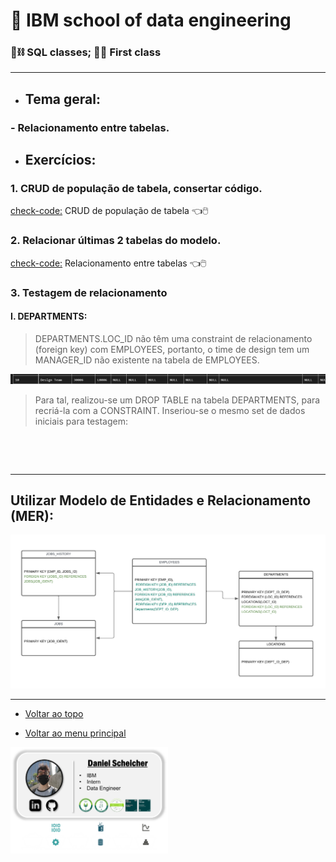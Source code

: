 # :robot: IBM school of data engineering 
### :game_die::chains: SQL classes; :man_technologist: First class

***
* ## Tema geral: 
### - Relacionamento entre tabelas.

* ## Exercícios:
### 1. CRUD de população de tabela, consertar código.
[check-code:](CRUD-inicial.sql)  CRUD de população de tabela :point_left::computer_mouse:

### 2. Relacionar últimas 2 tabelas do modelo.
[check-code:](CRUD-inicial.sql) Relacionamento entre tabelas :point_left::computer_mouse:

### 3. Testagem de relacionamento
#### I. DEPARTMENTS:
> DEPARTMENTS.LOC_ID não têm uma constraint de relacionamento (foreign key) com EMPLOYEES, portanto, o time de design tem um MANAGER_ID não existente na tabela de EMPLOYEES.

![constraint-failed](./images/departments-constraint-managerID.png)

> Para tal, realizou-se um DROP TABLE na tabela DEPARTMENTS, para recriá-la com a CONSTRAINT. Inseriou-se o mesmo set de dados iniciais para testagem:

![]()

<br>

***

## Utilizar Modelo de Entidades e Relacionamento (MER):
![imagem-do-mer](./images/uml-mer.png)

***

* [Voltar ao topo](#robot-ibm-school-of-data-engineering)

* [Voltar ao menu principal](https://github.com/DanScherr/ibm-school-of-data_engineering)


<img src='../../images/the-end-img.png' width=50%>
